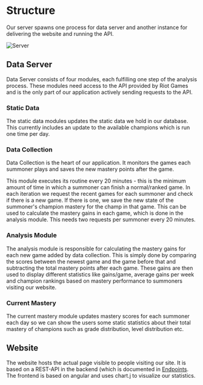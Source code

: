 # Structure

Our server spawns one process for data server and another instance for delivering the website and running the API.

![Server](images/server.png)

## Data Server

Data Server consists of four modules, each fulfilling one step of the analysis process.
These modules need access to the API provided by Riot Games and is the only part of our application actively sending requests to the API.

### Static Data
The static data modules updates the static data we hold in our database. This currently includes an update to the available champions which is run one time per day.

### Data Collection
Data Collection is the heart of our application. It monitors the games each summoner plays and saves the new mastery points after the game.

This module executes its routine every 20 minutes - this is the minimum amount of time in which a summoner can finish a normal/ranked game.
In each iteration we request the recent games for each summoner and check if there is a new game. If there is one, we save the new state of the summoner's champion mastery for the champ in that game. This can be used to calculate the mastery gains in each game, which is done in the analysis module.
This needs two requests per summoner every 20 minutes.

### Analysis Module

The analysis module is responsible for calculating the mastery gains for each new game added by data collection.
This is simply done by comparing the scores between the newest game and the game before that and subtracting the total mastery points after each game.
These gains are then used to display different statistics like gains/game, average gains per week and champion rankings based on mastery performance to summoners visiting our website.

### Current Mastery

The current mastery module updates mastery scores for each summoner each day so we can show the users some static statistics about their total mastery of champions such as grade distribution, level distribution etc.

## Website

The website hosts the actual page visible to people visiting our site.
It is based on a REST-API in the backend (which is documented in [Endpoints](endpoints.md). The frontend is based on angular and uses chart.j to visualize our statistics.

